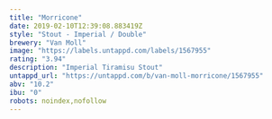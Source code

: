 ```yaml
---
title: "Morricone"
date: 2019-02-10T12:39:08.883419Z
style: "Stout - Imperial / Double"
brewery: "Van Moll"
image: "https://labels.untappd.com/labels/1567955"
rating: "3.94"
description: "Imperial Tiramisu Stout"
untappd_url: "https://untappd.com/b/van-moll-morricone/1567955"
abv: "10.2"
ibu: "0"
robots: noindex,nofollow
---
```

